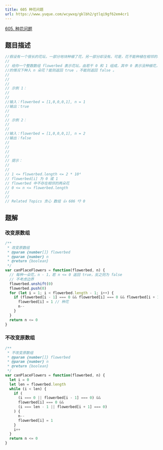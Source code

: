 ```yaml
---
title: 605 种花问题
url: https://www.yuque.com/wcywxq/gklbh2/gtlqi9gf62em4cr1
---
```


[605. 种花问题](https://leetcode.cn/problems/can-place-flowers) <a name="zkOdX"></a>

## 题目描述

```javascript
//假设有一个很长的花坛，一部分地块种植了花，另一部分却没有。可是，花不能种植在相邻的地块上，它们会争夺水源，两者都会死去。 
//
// 给你一个整数数组 flowerbed 表示花坛，由若干 0 和 1 组成，其中 0 表示没种植花，1 表示种植了花。另有一个数 n ，能否在不打破种植规则
//的情况下种入 n 朵花？能则返回 true ，不能则返回 false 。 
//
// 
//
// 示例 1： 
//
// 
//输入：flowerbed = [1,0,0,0,1], n = 1
//输出：true
// 
//
// 示例 2： 
//
// 
//输入：flowerbed = [1,0,0,0,1], n = 2
//输出：false
// 
//
// 
//
// 提示： 
//
// 
// 1 <= flowerbed.length <= 2 * 10⁴ 
// flowerbed[i] 为 0 或 1 
// flowerbed 中不存在相邻的两朵花 
// 0 <= n <= flowerbed.length 
// 
//
// Related Topics 贪心 数组 👍 686 👎 0
```

<a name="UEKLy"></a>

## 题解

<a name="uXJ2D"></a>

### 改变原数组

```javascript
/**
 * 改变原数组
 * @param {number[]} flowerbed
 * @param {number} n
 * @return {boolean}
 */
var canPlaceFlowers = function(flowerbed, n) {
  // 每种一朵花，n - 1，若 n <= 0 返回 true，反之则为 false
  // 不考虑边界
  flowerbed.unshift(0)
  flowerbed.push(0)
  for (let i = 1; i < flowerbed.length - 1; i++) {
    if (flowerbed[i - 1] === 0 && flowerbed[i] === 0 && flowerbed[i + 1] === 0) {
      flowerbed[i] = 1 // 种花
      n--
    }
  }
  return n <= 0
}
```

<a name="ldTD6"></a>

### 不改变原数组

```javascript
/**
 * 不改变原数组
 * @param {number[]} flowerbed
 * @param {number} n
 * @return {boolean}
 */
var canPlaceFlowers = function(flowerbed, n) {
  let i = 0
  let len = flowerbed.length
  while (i < len) {
    if (
      (i === 0 || flowerbed[i - 1] === 0) &&
      flowerbed[i] === 0 &&
      (i === len - 1 || flowerbed[i + 1] === 0)
    ) {
      n--
      flowerbed[i] = 1
    }
    i++
  }
  return n <= 0
}
```
